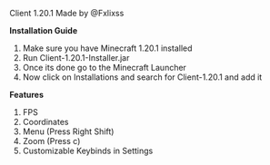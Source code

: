 Client 1.20.1 Made by @Fxlixss

**Installation Guide**
1. Make sure you have Minecraft 1.20.1 installed
2. Run Client-1.20.1-Installer.jar
3. Once its done go to the Minecraft Launcher
4. Now click on Installations and search for Client-1.20.1 and add it

**Features**
1. FPS
2. Coordinates
3. Menu (Press Right Shift)
4. Zoom (Press c)
5. Customizable Keybinds in Settings
